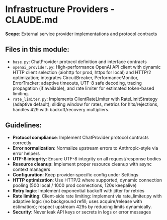 # Infrastructure Providers - CLAUDE.md

**Scope**: External service provider implementations and protocol contracts

## Files in this module:
- `base.py`: ChatProvider protocol definition and interface contracts
- `openai_provider.py`: High-performance OpenAI API client with dynamic HTTP client selection (aiohttp for prod, httpx for local) and HTTP/2 optimization; integrates CircuitBreaker, PerformanceMonitor, ErrorTracker; adaptive timeouts, UTF-8 safe decoding, tracing propagation (if available), and rate limiter for estimated token-based limiting.
- `rate_limiter.py`: Implements ClientRateLimiter with RateLimitStrategy (adaptive default); sliding window for rates, metrics for hits/rejections, handles 429 with backoff/recovery multipliers.

## Guidelines:
- **Protocol compliance**: Implement ChatProvider protocol contracts correctly
- **Error normalization**: Normalize upstream errors to Anthropic-style via error helpers
- **UTF-8 integrity**: Ensure UTF-8 integrity on all request/response bodies
- **Resource cleanup**: Implement proper resource cleanup with async context managers
- **Configuration**: Keep provider-specific config under Settings
- **HTTP optimization**: Use HTTP/2 where supported, dynamic connection pooling (500 local / 1000 prod connections, 120s keepalive)
- **Retry logic**: Implement exponential backoff with jitter for retries
- **Rate limiting**: Client-side rate limiting: Implement via rate_limiter.py with adaptive logic (no background refill; uses acquire/release with estimation); respect upstream 429s by reducing limits dynamically.
- **Security**: Never leak API keys or secrets in logs or error messages
